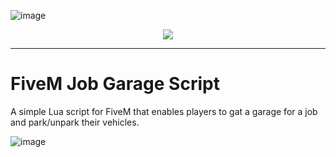 ![image](https://media.discordapp.net/attachments/985134187600297986/1154892454550585374/trusted-banner.png?width=1440&height=465)
<p align="center">
    <a href="https://discord.overextended.dev">
        <img src="https://img.shields.io/discord/1068573047172374634?style=for-the-badge&logo=discord&labelColor=7289da&logoColor=white&color=2c2f33&label=Discord"/>
    </a>
</p>

---

# FiveM Job Garage Script

A simple Lua script for FiveM that enables players to gat a garage for a job and park/unpark their vehicles.

![image](https://media.discordapp.net/attachments/1115378133424668682/1115378133806354613/Screenshot_918.png?width=1246&height=701)
